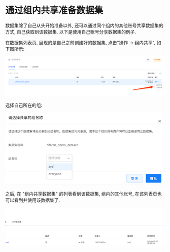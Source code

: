 # 通过组内共享准备数据集

数据集除了自己从头开始准备以外, 还可以通过同个组内的其他账号共享数据集的方式, 自己获取到该数据集. 以下是使用自己账号分享数据集的例子.

在数据集列表页, 展现的是自己之前创建好的数据集, 点击"操作 -> 组内共享", 如下图所示: 

![](/images/ch-06/6.2/dataset-share-in-group.png)

选择自己所在的组: 

![](/images/ch-06/6.2/dataset-share-in-group-2.png)

之后, 在 "组内共享数据集" 的列表看到该数据集, 组内的其他账号, 在该列表页也可以看到并使用该数据集了.

![](/images/ch-06/6.2/dataset-share-in-group-3.png)
